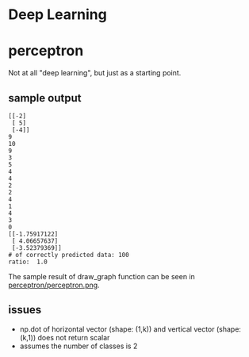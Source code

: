 # Deep Learning

# perceptron
Not at all "deep learning", but just as a starting point.

## sample output

```
[[-2]
 [ 5]
 [-4]]
9
10
9
3
5
4
4
2
2
4
1
4
3
0
[[-1.75917122]
 [ 4.06657637]
 [-3.52379369]]
# of correctly predicted data: 100
ratio:  1.0
```

The sample result of draw_graph function can be seen in [perceptron/perceptron.png](perceptron/perceptron.png).


## issues

- np.dot of horizontal vector (shape: (1,k)) and vertical vector (shape: (k,1)) does not return scalar
- assumes the number of classes is 2
